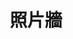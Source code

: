 ---
layout: page
title: 照片牆
permalink: /gallery/
description: Gallery
image: assets/images/pic11.jpg
nav-menu: true
---